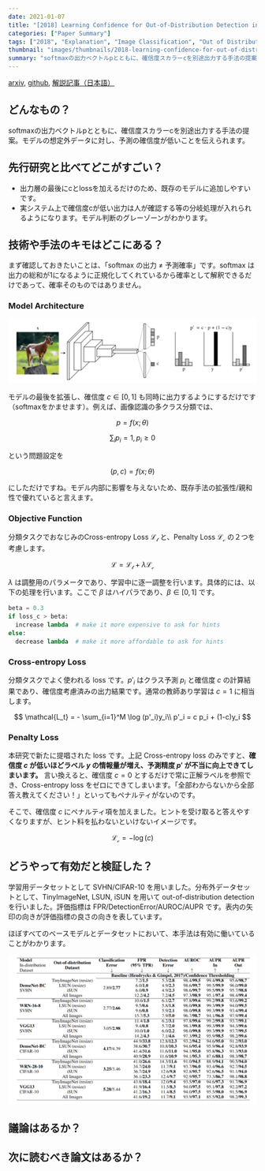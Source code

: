 ```yaml
---
date: 2021-01-07
title: "[2018] Learning Confidence for Out-of-Distribution Detection in Neural Networks"
categories: ["Paper Summary"]
tags: ["2018", "Explanation", "Image Classification", "Out of Distribution"]
thumbnail: "images/thumbnails/2018-learning-confidence-for-out-of-distribution-detection-in-neural-networks.png"
summary: "softmaxの出力ベクトルpとともに、確信度スカラーcを別途出力する手法の提案。モデルの想定外データに対し、予測の確信度が低いことを伝えられます。"
---
```


[arxiv](https://arxiv.org/abs/1802.04865), [github](https://github.com/uoguelph-mlrg/confidence_estimation), [解説記事（日本語）](http://ninhydrin.hatenablog.com/entry/2018/12/26/002516)

## どんなもの？

softmaxの出力ベクトルpとともに、確信度スカラーcを別途出力する手法の提案。モデルの想定外データに対し、予測の確信度が低いことを伝えられます。

## 先行研究と比べてどこがすごい？

-   出力層の最後にcとlossを加えるだけのため、既存のモデルに追加しやすいです。
-   実システム上で確信度cが低い出力は人が確認する等の分岐処理が入れられるようになります。モデル判断のグレーゾーンがわかります。

## 技術や手法のキモはどこにある？

まず確認しておきたいことは、「softmax の出力 ≠ 予測確率」です。softmax は出力の総和が1になるように正規化してくれているから確率として解釈できるだけであって、確率そのものではありません。

### Model Architecture

![img](image-7-1024x264.png)

モデルの最後を拡張し、確信度 $c \in [0, 1]$ も同時に出力するようにするだけです（softmaxをかませます）。例えば、画像認識の多クラス分類では、

$$
p = f(x; \theta)
$$

$$
\sum_i p_i = 1, p_i \geq 0
$$

という問題設定を

$$
(p, c) = f(x; \theta)
$$

にしただけですね。モデル内部に影響を与えないため、既存手法の拡張性/親和性で優れていると言えます。

### Objective Function

分類タスクでおなじみのCross-entropy Loss $\mathcal{L_t}$ と、Penalty Loss $\mathcal{L_c}$ の２つを考慮します。

$$
\mathcal{L} = \mathcal{L_t} + \lambda \mathcal{L_c}
$$

$\lambda$ は調整用のパラメータであり、学習中に逐一調整を行います。具体的には、以下の処理を行います。ここで $\beta$ はハイパラであり、$\beta \in [0,1]$ です。

```python
beta = 0.3
if loss_c > beta:
  increase lambda  # make it more expensive to ask for hints
else:
  decrease lambda  # make it more affordable to ask for hints
```

### Cross-entropy Loss

分類タスクでよく使われる loss です。$p'_i$ はクラス予測 $p_i$ と確信度 $c$ の計算結果であり、確信度考慮済みの出力結果です。通常の教師あり学習は $c=1$ に相当します。

$$
\mathcal{L_t} = - \sum_{i=1}^M \log (p'_i)y_i\\ p'_i = c p_i + (1-c)y_i
$$

### Penalty Loss

本研究で新たに提唱された loss です。上記 Cross-entropy loss のみですと、**確信度 $c$ が低いほどラベル $y$ の情報量が増え、予測精度 $p'$ が不当に向上できてしまいます。** 言い換えると、確信度 $c=0$ とするだけで常に正解ラベルを参照でき、Cross-entropy loss をゼロにできてしまいます。「全部わからないから全部答え教えてください！」といってもペナルティがないのです。

そこで、確信度 $c$ にペナルティ項を加えました。ヒントを受け取ると答えやすくなりますが、ヒント料を払わないといけないイメージです。

$$
\mathcal{L_c} = -\log(c)
$$

## どうやって有効だと検証した？

学習用データセットとして SVHN/CIFAR-10 を用いました。分布外データセットとして、TinyImageNet, LSUN, iSUN を用いて out-of-distribution detection を行いました。評価指標は FPR/DetectionError/AUROC/AUPR です。表内の矢印の向きが評価指標の良さの向きを表しています。

ほぼすべてのベースモデルとデータセットにおいて、本手法は有効に働いていることがわかります。

![img](image-8-1024x615.png)

## 議論はあるか？



## 次に読むべき論文はあるか？